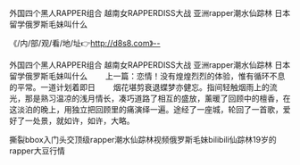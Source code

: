 外国四个黑人RAPPER组合
越南女RAPPERDISS大战
亚洲rapper潮水仙踪林
日本留学俄罗斯毛妹叫什么


《/内/部/观/看/地/址👉http://d8s8.com》--

外国四个黑人RAPPER组合
越南女RAPPERDISS大战
亚洲rapper潮水仙踪林
日本留学俄罗斯毛妹叫什么
　　上一篇：恋情！没有煌煌烈烈的体验，惟有循环不息的平常。一道计划着即日
　　烟花堪剪衰退蝶梦亦健忘。指间轻触烟雨上的流光，那是熟习温凉的浅月情长，凑巧道路了相互的盛放，薰暖了回顾中的檀香，在这淡泊的晚上，用独立把回顾里的痛演绎一遍。途经了一座城，轮回了一首歌，爱好了一处景，就如许，如许，大略。





撕裂bbox入门头交顶级rapper潮水仙踪林视频俄罗斯毛妹bilibili仙踪林19岁的rapper大豆行情
